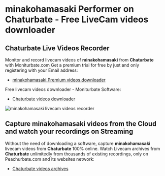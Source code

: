 # minakohamasaki Performer on Chaturbate - Free LiveCam videos downloader

## Chaturbate Live Videos Recorder

Monitor and record livecam videos of **minakohamasaki** from **Chaturbate** with Moniturbate.com
Get a premium trial for free by just and only registering with your Email address:
* [minakohamasaki Premium videos downloader](https://moniturbate.com/request-demo-licence-key.html)

Free livecam videos downloader - Moniturbate Software:
* [Chaturbate videos downloader](https://moniturbate.com/moniturbate-download-software.html)

![minakohamasaki livecam videos recorder](https://peachurnet.com/templates/moniturbate-software.png)


## Capture minakohamasaki videos from the Cloud and watch your recordings on Streaming

Without the need of downloading a software, capture **minakohamasaki** livecam videos from **Chaturbate** 100% online.
Watch Livecam archives from **Chaturbate** unlimitedly from thousands of existing recordings, only on Peachurbate.com and its websites network:
* [Chaturbate videos archives](https://peachurnet.com/)